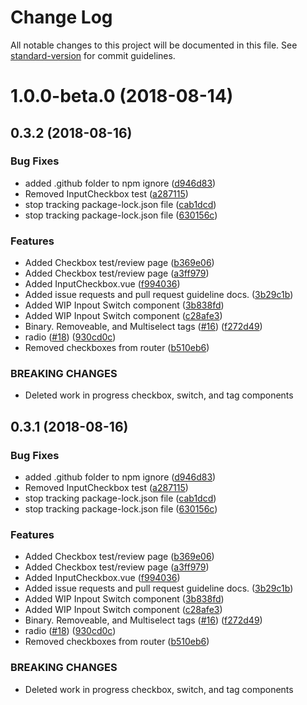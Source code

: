# Change Log

All notable changes to this project will be documented in this file. See [standard-version](https://github.com/conventional-changelog/standard-version) for commit guidelines.

<a name="1.0.0-beta.0"></a>
# 1.0.0-beta.0 (2018-08-14)

<a name="0.3.2"></a>
## 0.3.2 (2018-08-16)


### Bug Fixes

* added .github folder to npm ignore ([d946d83](https://github.com/bloombergbna/fishtank-vue/commit/d946d83))
* Removed InputCheckbox test ([a287115](https://github.com/bloombergbna/fishtank-vue/commit/a287115))
* stop tracking package-lock.json file ([cab1dcd](https://github.com/bloombergbna/fishtank-vue/commit/cab1dcd))
* stop tracking package-lock.json file ([630156c](https://github.com/bloombergbna/fishtank-vue/commit/630156c))


### Features

* Added Checkbox test/review page ([b369e06](https://github.com/bloombergbna/fishtank-vue/commit/b369e06))
* Added Checkbox test/review page ([a3ff979](https://github.com/bloombergbna/fishtank-vue/commit/a3ff979))
* Added InputCheckbox.vue ([f994036](https://github.com/bloombergbna/fishtank-vue/commit/f994036))
* Added issue requests and pull request guideline docs. ([3b29c1b](https://github.com/bloombergbna/fishtank-vue/commit/3b29c1b))
* Added WIP Inpout Switch component ([3b838fd](https://github.com/bloombergbna/fishtank-vue/commit/3b838fd))
* Added WIP Inpout Switch component ([c28afe3](https://github.com/bloombergbna/fishtank-vue/commit/c28afe3))
* Binary. Removeable, and Multiselect tags ([#16](https://github.com/bloombergbna/fishtank-vue/issues/16)) ([f272d49](https://github.com/bloombergbna/fishtank-vue/commit/f272d49))
* radio ([#18](https://github.com/bloombergbna/fishtank-vue/issues/18)) ([930cd0c](https://github.com/bloombergbna/fishtank-vue/commit/930cd0c))
* Removed checkboxes from router ([b510eb6](https://github.com/bloombergbna/fishtank-vue/commit/b510eb6))


### BREAKING CHANGES

* Deleted work in progress checkbox, switch, and tag components



<a name="0.3.1"></a>
## 0.3.1 (2018-08-16)

### Bug Fixes

* added .github folder to npm ignore ([d946d83](https://github.com/bloombergbna/fishtank-vue/commit/d946d83))
* Removed InputCheckbox test ([a287115](https://github.com/bloombergbna/fishtank-vue/commit/a287115))
* stop tracking package-lock.json file ([cab1dcd](https://github.com/bloombergbna/fishtank-vue/commit/cab1dcd))
* stop tracking package-lock.json file ([630156c](https://github.com/bloombergbna/fishtank-vue/commit/630156c))


### Features

* Added Checkbox test/review page ([b369e06](https://github.com/bloombergbna/fishtank-vue/commit/b369e06))
* Added Checkbox test/review page ([a3ff979](https://github.com/bloombergbna/fishtank-vue/commit/a3ff979))
* Added InputCheckbox.vue ([f994036](https://github.com/bloombergbna/fishtank-vue/commit/f994036))
* Added issue requests and pull request guideline docs. ([3b29c1b](https://github.com/bloombergbna/fishtank-vue/commit/3b29c1b))
* Added WIP Inpout Switch component ([3b838fd](https://github.com/bloombergbna/fishtank-vue/commit/3b838fd))
* Added WIP Inpout Switch component ([c28afe3](https://github.com/bloombergbna/fishtank-vue/commit/c28afe3))
* Binary. Removeable, and Multiselect tags ([#16](https://github.com/bloombergbna/fishtank-vue/issues/16)) ([f272d49](https://github.com/bloombergbna/fishtank-vue/commit/f272d49))
* radio ([#18](https://github.com/bloombergbna/fishtank-vue/issues/18)) ([930cd0c](https://github.com/bloombergbna/fishtank-vue/commit/930cd0c))
* Removed checkboxes from router ([b510eb6](https://github.com/bloombergbna/fishtank-vue/commit/b510eb6))


### BREAKING CHANGES

* Deleted work in progress checkbox, switch, and tag components
